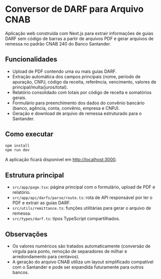 # Conversor de DARF para Arquivo CNAB

Aplicação web construída com Next.js para extrair informações de guias DARF sem código de barras a partir de arquivos PDF e gerar arquivos de remessa no padrão CNAB 240 do Banco Santander.

## Funcionalidades

- Upload de PDF contendo uma ou mais guias DARF.
- Extração automática dos campos principais (nome, período de apuração, CNPJ, código da receita, referência, vencimento, valores de principal/multa/juros/total).
- Relatório consolidado com totais por código de receita e somatórios gerais.
- Formulário para preenchimento dos dados do convênio bancário (banco, agência, conta, convênio, empresa e CNPJ).
- Geração e download de arquivo de remessa estruturado para o Santander.

## Como executar

```bash
npm install
npm run dev
```

A aplicação ficará disponível em [http://localhost:3000](http://localhost:3000).

## Estrutura principal

- `src/app/page.tsx`: página principal com o formulário, upload de PDF e relatório.
- `src/app/api/darfs/parse/route.ts`: rota de API responsável por ler o PDF e extrair as guias DARF.
- `src/utils/remittance.ts`: funções utilitárias para gerar o arquivo de remessa.
- `src/types/darf.ts`: tipos TypeScript compartilhados.

## Observações

- Os valores numéricos são tratados automaticamente (conversão de vírgula para ponto, remoção de separadores de milhar e arredondamento para centavos).
- A geração do arquivo CNAB utiliza um layout simplificado compatível com o Santander e pode ser expandida futuramente para outros bancos.
